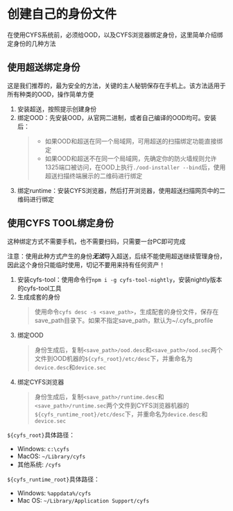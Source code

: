 # 创建自己的身份文件
在使用CYFS系统前，必须给OOD，以及CYFS浏览器绑定身份，这里简单介绍绑定身份的几种方法

## 使用超送绑定身份
这是我们推荐的，最为安全的方法，关键的主人秘钥保存在手机上。该方法适用于所有种类的OOD，操作简单方便

1. 安装超送，按照提示创建身份
2. 绑定OOD：先安装OOD，从官网二进制，或者自己编译的OOD均可。安装后：
   > - 如果OOD和超送在同一个局域网，可用超送的扫描绑定功能直接绑定
   > - 如果OOD和超送不在同一个局域网，先确定你的防火墙规则允许1325端口被访问，在OOD上执行`./ood-installer --bind`后，使用超送扫描终端展示的二维码进行绑定
3. 绑定runtime：安装CYFS浏览器，然后打开浏览器，使用超送扫描网页中的二维码进行绑定

## 使用CYFS TOOL绑定身份
这种绑定方式不需要手机，也不需要扫码，只需要一台PC即可完成

注意：使用此种方式产生的身份***无法***导入超送，后续不能使用超送继续管理身份，因此这个身份只能临时使用，切记不要用来持有任何资产！

1. 安装cyfs-tool：使用命令行`npm i -g cyfs-tool-nightly`，安装nightly版本的cyfs-tool工具
2. 生成成套的身份
   > 使用命令`cyfs desc -s <save_path>`，生成配套的身份文件，保存在save_path目录下。如果不指定save_path，默认为~/.cyfs_profile
3. 绑定OOD
   > 身份生成后，复制`<save_path>/ood.desc`和`<save_path>/ood.sec`两个文件到OOD机器的`${cyfs_root}/etc/desc`下，并重命名为`device.desc`和`device.sec`
4. 绑定CYFS浏览器
   > 身份生成后，复制`<save_path>/runtime.desc`和`<save_path>/runtime.sec`两个文件到CYFS浏览器机器的`${cyfs_runtime_root}/etc/desc`下，并重命名为`device.desc`和`device.sec`

`${cyfs_root}`具体路径：
- Windows: `c:\cyfs`
- MacOS: `~/Library/cyfs`
- 其他系统: `/cyfs`

`${cyfs_runtime_root}`具体路径：
- Windows: `%appdata%/cyfs`
- Mac OS: `~/Library/Application Support/cyfs`
   